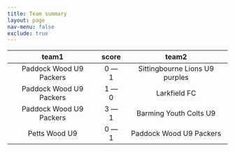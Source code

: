 ```yaml
---
title: Team summary
layout: page
nav-menu: false
exclude: true
---
```




|          team1          |    score    |             team2              |
|:-----------------------:|:-----------:|:------------------------------:|
| Paddock Wood U9 Packers | 0 &mdash; 1 | Sittingbourne Lions U9 purples |
| Paddock Wood U9 Packers | 1 &mdash; 0 |          Larkfield FC          |
| Paddock Wood U9 Packers | 3 &mdash; 1 |     Barming Youth Colts U9     |
|      Petts Wood U9      | 0 &mdash; 1 |    Paddock Wood U9 Packers     |

 <br /><br /><br />